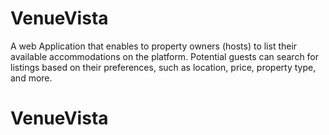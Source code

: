 # VenueVista
A web Application that enables to
property owners (hosts) to list their available
accommodations on the platform. Potential
guests can search for listings based on their
preferences, such as location, price, property
type, and more.
# VenueVista
